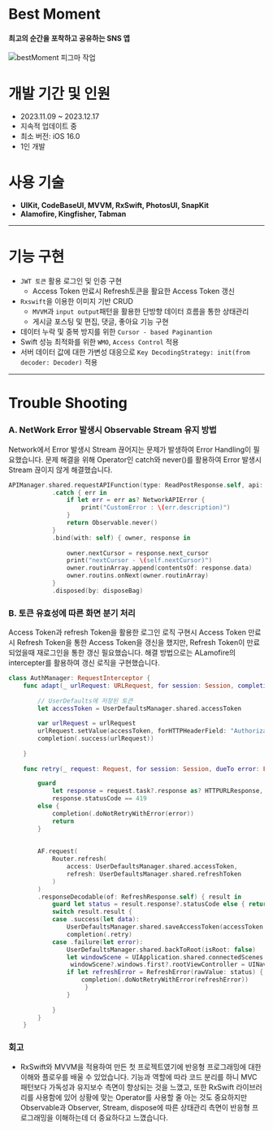 # Best Moment 
#### 최고의 순간을 포착하고 공유하는 SNS 앱
![bestMoment 피그마 작업](https://github.com/strongyeom/Best_Moment_SNS_Project/assets/101084872/a2717728-519f-4317-bc57-cfe8fc2542be)

# 개발 기간 및 인원
- 2023.11.09 ~ 2023.12.17
- 지속적 업데이트 중
- 최소 버전: iOS 16.0
- 1인 개발

# 사용 기술
- **UIKit, CodeBaseUI, MVVM, RxSwift, PhotosUI, SnapKit**
- **Alamofire, Kingfisher, Tabman**
------



 
# 기능 구현 
- `JWT 토큰` 활용 로그인 및 인증 구현
  - Access Token 만료시 Refresh토큰을 활요한 Access Token 갱신
- `Rxswift`을 이용한 이미지 기반 CRUD
  - `MVVM`과 `input output`패턴을 활용한 단방향 데이터 흐름을 통한 상태관리
  - 게시글 포스팅 및 편집, 댓글, 좋아요 기능 구현 
- 데이터 누락 및 중복 방지를 위한 `Cursor - based Paginantion`
- Swift 성능 최적화를 위한 `WMO`, `Access Control` 적용 
- 서버 데이터 값에 대한 가변성 대응으로  `Key DecodingStrategy: init(from decoder: Decoder)` 적용

------





# Trouble Shooting
### A. NetWork Error 발생시 Observable Stream 유지 방법

Network에서 Error 발생시 Stream 끊어지는 문제가 발생하여 Error Handling이 필요했습니다.
문제 해결을 위해 Operator인 catch와 never()를 활용하여 Error 발생시 Stream 끊이지 않게 해결했습니다.

```swift
APIManager.shared.requestAPIFunction(type: ReadPostResponse.self, api: Router.readPost(accessToken: UserDefaultsManager.shared.accessToken, next: next, limit: limit, product_id: "yeom"), section: .getPost)
            .catch { err in
                if let err = err as? NetworkAPIError {
                    print("CustomError : \(err.description)")
                }
                return Observable.never()
            }
            .bind(with: self) { owner, response in
                
                owner.nextCursor = response.next_cursor
                print("nextCursor - \(self.nextCursor)")
                owner.routinArray.append(contentsOf: response.data)
                owner.routins.onNext(owner.routinArray)
            }
            .disposed(by: disposeBag)
```

### B. 토큰 유효성에 따른 화면 분기 처리
Access Token과 refresh Token을 활용한 로그인 로직 구현시 Access Token 만료시 Refresh Token을 통한 Access Token을 갱신을 했지만,
Refresh Token이 만료되었을때 재로그인을 통한 갱신 필요했습니다. 해결 방법으로는 ALamofire의 intercepter를 활용하여 갱신 로직을 구현했습니다.

```swift
class AuthManager: RequestInterceptor {
    func adapt(_ urlRequest: URLRequest, for session: Session, completion: @escaping (Result<URLRequest, Error>) -> Void) {
        
        // UserDefaults에 저장된 토큰
        let accessToken = UserDefaultsManager.shared.accessToken
        
        var urlRequest = urlRequest
        urlRequest.setValue(accessToken, forHTTPHeaderField: "Authorization")
        completion(.success(urlRequest))
        
    }
    
    func retry(_ request: Request, for session: Session, dueTo error: Error, completion: @escaping (RetryResult) -> Void) {

        guard
            let response = request.task?.response as? HTTPURLResponse,
            response.statusCode == 419
        else {
            completion(.doNotRetryWithError(error))
            return
        }
        
        
        AF.request(
            Router.refresh(
                access: UserDefaultsManager.shared.accessToken,
                refresh: UserDefaultsManager.shared.refreshToken
            )
        )
        .responseDecodable(of: RefreshResponse.self) { result in
            guard let status = result.response?.statusCode else { return }
            switch result.result {
            case .success(let data):
                UserDefaultsManager.shared.saveAccessToken(accessToken: data.token)
                completion(.retry)
            case .failure(let error):
                UserDefaultsManager.shared.backToRoot(isRoot: false)
                let windowScene = UIApplication.shared.connectedScenes.first as? UIWindowScene
                 windowScene?.windows.first?.rootViewController = UINavigationController(rootViewController: LoginViewController())
                if let refreshError = RefreshError(rawValue: status) {
                    completion(.doNotRetryWithError(refreshError))
                     }
                }
                
            }
        }
    }
```


### 회고
- RxSwift와 MVVM을 적용하여 만든 첫 프로젝트였기에 반응형 프로그래밍에 대한 이해와 플로우를 배울 수 있었습니다. 기능과 역할에 따라 코드 분리를 하니 MVC 패턴보다 가독성과 유지보수 측면이 향상되는 것을 느꼈고,
또한 RxSwift 라이브러리를 사용함에 있어 상황에 맞는 Operator를 사용할 줄 아는 것도 중요하지만 Observable과 Observer, Stream, dispose에 따른 상태관리 측면이 반응형 프로그래밍을 이해하는데 더 중요하다고 느꼈습니다.

